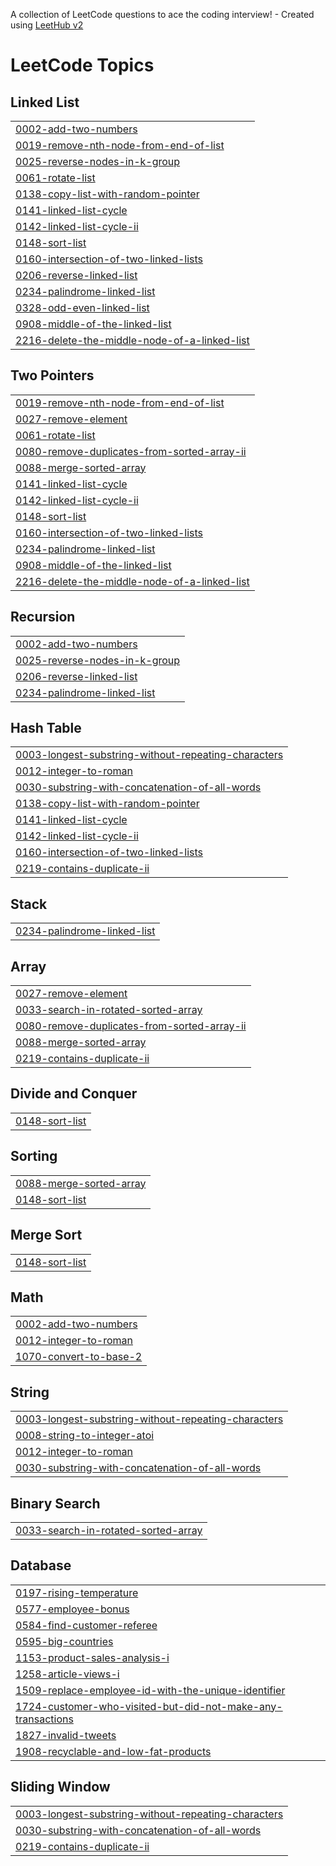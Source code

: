 A collection of LeetCode questions to ace the coding interview! - Created using [LeetHub v2](https://github.com/arunbhardwaj/LeetHub-2.0)
<!---LeetCode Topics Start-->
# LeetCode Topics
## Linked List
|  |
| ------- |
| [0002-add-two-numbers](https://github.com/p-limbachiya/leetcode/tree/master/0002-add-two-numbers) |
| [0019-remove-nth-node-from-end-of-list](https://github.com/p-limbachiya/leetcode/tree/master/0019-remove-nth-node-from-end-of-list) |
| [0025-reverse-nodes-in-k-group](https://github.com/p-limbachiya/leetcode/tree/master/0025-reverse-nodes-in-k-group) |
| [0061-rotate-list](https://github.com/p-limbachiya/leetcode/tree/master/0061-rotate-list) |
| [0138-copy-list-with-random-pointer](https://github.com/p-limbachiya/leetcode/tree/master/0138-copy-list-with-random-pointer) |
| [0141-linked-list-cycle](https://github.com/p-limbachiya/leetcode/tree/master/0141-linked-list-cycle) |
| [0142-linked-list-cycle-ii](https://github.com/p-limbachiya/leetcode/tree/master/0142-linked-list-cycle-ii) |
| [0148-sort-list](https://github.com/p-limbachiya/leetcode/tree/master/0148-sort-list) |
| [0160-intersection-of-two-linked-lists](https://github.com/p-limbachiya/leetcode/tree/master/0160-intersection-of-two-linked-lists) |
| [0206-reverse-linked-list](https://github.com/p-limbachiya/leetcode/tree/master/0206-reverse-linked-list) |
| [0234-palindrome-linked-list](https://github.com/p-limbachiya/leetcode/tree/master/0234-palindrome-linked-list) |
| [0328-odd-even-linked-list](https://github.com/p-limbachiya/leetcode/tree/master/0328-odd-even-linked-list) |
| [0908-middle-of-the-linked-list](https://github.com/p-limbachiya/leetcode/tree/master/0908-middle-of-the-linked-list) |
| [2216-delete-the-middle-node-of-a-linked-list](https://github.com/p-limbachiya/leetcode/tree/master/2216-delete-the-middle-node-of-a-linked-list) |
## Two Pointers
|  |
| ------- |
| [0019-remove-nth-node-from-end-of-list](https://github.com/p-limbachiya/leetcode/tree/master/0019-remove-nth-node-from-end-of-list) |
| [0027-remove-element](https://github.com/p-limbachiya/leetcode/tree/master/0027-remove-element) |
| [0061-rotate-list](https://github.com/p-limbachiya/leetcode/tree/master/0061-rotate-list) |
| [0080-remove-duplicates-from-sorted-array-ii](https://github.com/p-limbachiya/leetcode/tree/master/0080-remove-duplicates-from-sorted-array-ii) |
| [0088-merge-sorted-array](https://github.com/p-limbachiya/leetcode/tree/master/0088-merge-sorted-array) |
| [0141-linked-list-cycle](https://github.com/p-limbachiya/leetcode/tree/master/0141-linked-list-cycle) |
| [0142-linked-list-cycle-ii](https://github.com/p-limbachiya/leetcode/tree/master/0142-linked-list-cycle-ii) |
| [0148-sort-list](https://github.com/p-limbachiya/leetcode/tree/master/0148-sort-list) |
| [0160-intersection-of-two-linked-lists](https://github.com/p-limbachiya/leetcode/tree/master/0160-intersection-of-two-linked-lists) |
| [0234-palindrome-linked-list](https://github.com/p-limbachiya/leetcode/tree/master/0234-palindrome-linked-list) |
| [0908-middle-of-the-linked-list](https://github.com/p-limbachiya/leetcode/tree/master/0908-middle-of-the-linked-list) |
| [2216-delete-the-middle-node-of-a-linked-list](https://github.com/p-limbachiya/leetcode/tree/master/2216-delete-the-middle-node-of-a-linked-list) |
## Recursion
|  |
| ------- |
| [0002-add-two-numbers](https://github.com/p-limbachiya/leetcode/tree/master/0002-add-two-numbers) |
| [0025-reverse-nodes-in-k-group](https://github.com/p-limbachiya/leetcode/tree/master/0025-reverse-nodes-in-k-group) |
| [0206-reverse-linked-list](https://github.com/p-limbachiya/leetcode/tree/master/0206-reverse-linked-list) |
| [0234-palindrome-linked-list](https://github.com/p-limbachiya/leetcode/tree/master/0234-palindrome-linked-list) |
## Hash Table
|  |
| ------- |
| [0003-longest-substring-without-repeating-characters](https://github.com/p-limbachiya/leetcode/tree/master/0003-longest-substring-without-repeating-characters) |
| [0012-integer-to-roman](https://github.com/p-limbachiya/leetcode/tree/master/0012-integer-to-roman) |
| [0030-substring-with-concatenation-of-all-words](https://github.com/p-limbachiya/leetcode/tree/master/0030-substring-with-concatenation-of-all-words) |
| [0138-copy-list-with-random-pointer](https://github.com/p-limbachiya/leetcode/tree/master/0138-copy-list-with-random-pointer) |
| [0141-linked-list-cycle](https://github.com/p-limbachiya/leetcode/tree/master/0141-linked-list-cycle) |
| [0142-linked-list-cycle-ii](https://github.com/p-limbachiya/leetcode/tree/master/0142-linked-list-cycle-ii) |
| [0160-intersection-of-two-linked-lists](https://github.com/p-limbachiya/leetcode/tree/master/0160-intersection-of-two-linked-lists) |
| [0219-contains-duplicate-ii](https://github.com/p-limbachiya/leetcode/tree/master/0219-contains-duplicate-ii) |
## Stack
|  |
| ------- |
| [0234-palindrome-linked-list](https://github.com/p-limbachiya/leetcode/tree/master/0234-palindrome-linked-list) |
## Array
|  |
| ------- |
| [0027-remove-element](https://github.com/p-limbachiya/leetcode/tree/master/0027-remove-element) |
| [0033-search-in-rotated-sorted-array](https://github.com/p-limbachiya/leetcode/tree/master/0033-search-in-rotated-sorted-array) |
| [0080-remove-duplicates-from-sorted-array-ii](https://github.com/p-limbachiya/leetcode/tree/master/0080-remove-duplicates-from-sorted-array-ii) |
| [0088-merge-sorted-array](https://github.com/p-limbachiya/leetcode/tree/master/0088-merge-sorted-array) |
| [0219-contains-duplicate-ii](https://github.com/p-limbachiya/leetcode/tree/master/0219-contains-duplicate-ii) |
## Divide and Conquer
|  |
| ------- |
| [0148-sort-list](https://github.com/p-limbachiya/leetcode/tree/master/0148-sort-list) |
## Sorting
|  |
| ------- |
| [0088-merge-sorted-array](https://github.com/p-limbachiya/leetcode/tree/master/0088-merge-sorted-array) |
| [0148-sort-list](https://github.com/p-limbachiya/leetcode/tree/master/0148-sort-list) |
## Merge Sort
|  |
| ------- |
| [0148-sort-list](https://github.com/p-limbachiya/leetcode/tree/master/0148-sort-list) |
## Math
|  |
| ------- |
| [0002-add-two-numbers](https://github.com/p-limbachiya/leetcode/tree/master/0002-add-two-numbers) |
| [0012-integer-to-roman](https://github.com/p-limbachiya/leetcode/tree/master/0012-integer-to-roman) |
| [1070-convert-to-base-2](https://github.com/p-limbachiya/leetcode/tree/master/1070-convert-to-base-2) |
## String
|  |
| ------- |
| [0003-longest-substring-without-repeating-characters](https://github.com/p-limbachiya/leetcode/tree/master/0003-longest-substring-without-repeating-characters) |
| [0008-string-to-integer-atoi](https://github.com/p-limbachiya/leetcode/tree/master/0008-string-to-integer-atoi) |
| [0012-integer-to-roman](https://github.com/p-limbachiya/leetcode/tree/master/0012-integer-to-roman) |
| [0030-substring-with-concatenation-of-all-words](https://github.com/p-limbachiya/leetcode/tree/master/0030-substring-with-concatenation-of-all-words) |
## Binary Search
|  |
| ------- |
| [0033-search-in-rotated-sorted-array](https://github.com/p-limbachiya/leetcode/tree/master/0033-search-in-rotated-sorted-array) |
## Database
|  |
| ------- |
| [0197-rising-temperature](https://github.com/p-limbachiya/leetcode/tree/master/0197-rising-temperature) |
| [0577-employee-bonus](https://github.com/p-limbachiya/leetcode/tree/master/0577-employee-bonus) |
| [0584-find-customer-referee](https://github.com/p-limbachiya/leetcode/tree/master/0584-find-customer-referee) |
| [0595-big-countries](https://github.com/p-limbachiya/leetcode/tree/master/0595-big-countries) |
| [1153-product-sales-analysis-i](https://github.com/p-limbachiya/leetcode/tree/master/1153-product-sales-analysis-i) |
| [1258-article-views-i](https://github.com/p-limbachiya/leetcode/tree/master/1258-article-views-i) |
| [1509-replace-employee-id-with-the-unique-identifier](https://github.com/p-limbachiya/leetcode/tree/master/1509-replace-employee-id-with-the-unique-identifier) |
| [1724-customer-who-visited-but-did-not-make-any-transactions](https://github.com/p-limbachiya/leetcode/tree/master/1724-customer-who-visited-but-did-not-make-any-transactions) |
| [1827-invalid-tweets](https://github.com/p-limbachiya/leetcode/tree/master/1827-invalid-tweets) |
| [1908-recyclable-and-low-fat-products](https://github.com/p-limbachiya/leetcode/tree/master/1908-recyclable-and-low-fat-products) |
## Sliding Window
|  |
| ------- |
| [0003-longest-substring-without-repeating-characters](https://github.com/p-limbachiya/leetcode/tree/master/0003-longest-substring-without-repeating-characters) |
| [0030-substring-with-concatenation-of-all-words](https://github.com/p-limbachiya/leetcode/tree/master/0030-substring-with-concatenation-of-all-words) |
| [0219-contains-duplicate-ii](https://github.com/p-limbachiya/leetcode/tree/master/0219-contains-duplicate-ii) |
<!---LeetCode Topics End-->